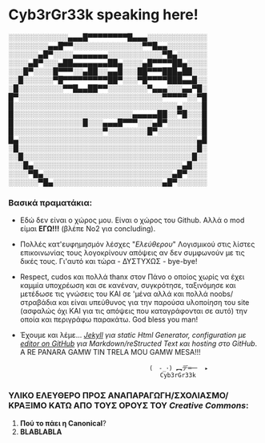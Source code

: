 
# Cyb3rGr33k speaking here!


░░░░░░░░░░░░▄▄▄█▀▀▀▀▀▀▀▀█▄▄▄░░░░░░░░░░░░
░░░░░░░░▄▄█▀▀░░░░░░░░░░░░░░▀▀█▄▄░░░░░░░░
░░░░░░▄█▀░░░░▄▄▄▄▄▄▄░░░░░░░░░░░▀█▄░░░░░░
░░░░▄█▀░░░▄██▄▄▄▄▄▄▄██▄░░░░▄█▀▀▀▀██▄░░░░
░░░█▀░░░░█▀▀▀░░▄██░░▄▄█░░░██▀▀▀███▄██░░░
░░█░░░░░░▀█▀▀▀▀▀▀▀▀▀██▀░░░▀█▀▀▀▀███▄▄█░░
░█░░░░░░░░░▀▀█▄▄██▀▀░░░░░░░░▀▄▄▄░░░▄▄▀█░
█▀░░░░░░░░░░░░░░░░░░░░░░░░░░░░░▀▀▀▀▀░░▀█
█░░░░░░░░░░░░░░░░░░░░░░░░░░░░░░░░░▄░░░░█
█░░░░░░░░░░░░░░░░░░░░░░░░▄▄▄▄▄██░░▀█░░░█
█░░░░░░░░░░░░░░█░░░▄▄▄█▀▀▀░░░▄█▀░░░░░░░█
█░░░░░░░░░░░░░░░░░░▀░░░░░░░░█▀░░░░░░░░░█
█▄░░░░░░░░░░░░░░░░░░░░░░░░░░░░░░░░░░░░▄█
░█░░░░░░░░░░░░░░░░░░░░░░░░░░░░░░░░░░░░█░
░░█░░░░░░░░░░░░░░░░░░░░░░░░░░░░░░░░░░█░░
░░░█▄░░░░░░░░░░░░░░░░░░░░░░░░░░░░░░▄█░░░
░░░░▀█▄░░░░░░░░░░░░░░░░░░░░░░░░░░▄█▀░░░░
░░░░░░▀█▄░░░░░░░░░░░░░░░░░░░░░░▄█▀░░░░░░




### Βασικά πραματάκια: 

- Εδώ δεν είναι ο χώρος μου. Είναι ο χώρος του Github. Αλλά ο mod είμαι **ΕΓΩ!!!** (βλέπε Νο2 για concluding). 

- Πολλές κατ'ευφημησμόν λέσχες "_Ελεύθερου_" Λογισμικού στις λίστες επικοινωνίας τους λογοκρίνουν απόψεις αν δεν συμφωνούν με τις δικές τους. Γι'αυτό και τώρα - ΔΥΣΤΥΧΩΣ - bye-bye! 

- Respect, cudos και πολλά thanx στον Πάνο ο οποίος χωρίς να έχει καμμία υποχρέωση και σε κανέναν, συγκρότησε, ταξινόμησε και μετέδωσε τις γνώσεις του ΚΑΙ σε 'μένα αλλά και πολλά noobs/στραβάδια και είναι υπεύθυνος για την παρούσα υλοποίηση του site (ασφαλώς όχι ΚΑΙ για τις απόψεις που καταγράφονται σε αυτό) την οποία και περιγράφω παρακάτω. God bless you man! 

- Έχουμε και λέμε... _[Jekyll](https://jekyllrb.com/) για static Html Generator, configuration με [editor on GitHub](https://github.com/cybergreek/cybergreek.github.io/edit/master/index.md) για Markdown/reStructed Text και hosting στο GitHub_. A RE PANARA GAMW TIN TRELA MOU GAMW MESA!!!

                                          (　-_･) ︻デ═一  ▸
                                             Cyb3rGr33k


### ΥΛΙΚΟ ΕΛΕΥΘΕΡΟ ΠΡΟΣ ΑΝΑΠΑΡΑΓΩΓΗ/ΣΧΟΛΙΑΣΜΟ/ΚΡΑΞΙΜΟ ΚΑΤΩ ΑΠΟ ΤΟΥΣ ΟΡΟΥΣ ΤΟΥ _**Creative Commons**_: 

1. **Πού το πάει η Canonical**? 
2. **BLABLABLA**




